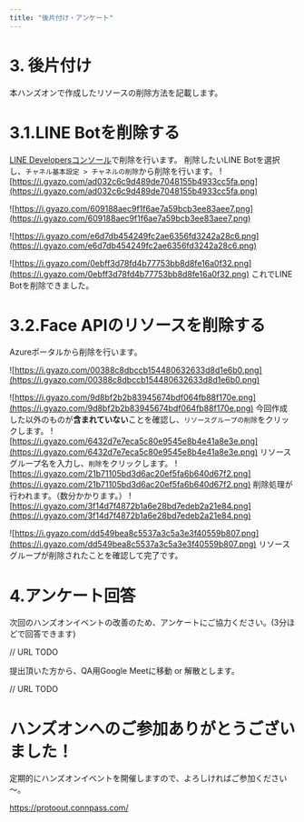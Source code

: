 ```yaml
---
title: "後片付け・アンケート"
---
```


# 3. 後片付け

本ハンズオンで作成したリソースの削除方法を記載します。

# 3.1.LINE Botを削除する

[LINE Developersコンソール](https://developers.line.biz/ja/)で削除を行います。
削除したいLINE Botを選択し、`チャネル基本設定 > チャネルの削除`から削除を行います。
![https://i.gyazo.com/ad032c6c9d489de7048155b4933cc5fa.png](https://i.gyazo.com/ad032c6c9d489de7048155b4933cc5fa.png)

![https://i.gyazo.com/609188aec9f1f6ae7a59bcb3ee83aee7.png](https://i.gyazo.com/609188aec9f1f6ae7a59bcb3ee83aee7.png)

![https://i.gyazo.com/e6d7db454249fc2ae6356fd3242a28c6.png](https://i.gyazo.com/e6d7db454249fc2ae6356fd3242a28c6.png)

![https://i.gyazo.com/0ebff3d78fd4b77753bb8d8fe16a0f32.png](https://i.gyazo.com/0ebff3d78fd4b77753bb8d8fe16a0f32.png)
これでLINE Botを削除できました。

# 3.2.Face APIのリソースを削除する

Azureポータルから削除を行います。

![https://i.gyazo.com/00388c8dbccb154480632633d8d1e6b0.png](https://i.gyazo.com/00388c8dbccb154480632633d8d1e6b0.png)

![https://i.gyazo.com/9d8bf2b2b83945674bdf064fb88f170e.png](https://i.gyazo.com/9d8bf2b2b83945674bdf064fb88f170e.png)
今回作成した以外のものが**含まれていない**ことを確認し、`リソースグループの削除`をクリックします。
![https://i.gyazo.com/6432d7e7eca5c80e9545e8b4e41a8e3e.png](https://i.gyazo.com/6432d7e7eca5c80e9545e8b4e41a8e3e.png)
リソースグループ名を入力し、`削除`をクリックします。
![https://i.gyazo.com/21b71105bd3d6ac20ef5fa6b640d67f2.png](https://i.gyazo.com/21b71105bd3d6ac20ef5fa6b640d67f2.png)
削除処理が行われます。（数分かかります。）
![https://i.gyazo.com/3f14d7f4872b1a6e28bd7edeb2a21e84.png](https://i.gyazo.com/3f14d7f4872b1a6e28bd7edeb2a21e84.png)

![https://i.gyazo.com/dd549bea8c5537a3c5a3e3f40559b807.png](https://i.gyazo.com/dd549bea8c5537a3c5a3e3f40559b807.png)
リソースグループが削除されたことを確認して完了です。

# 4.アンケート回答

次回のハンズオンイベントの改善のため、アンケートにご協力ください。(3分ほどで回答できます)

// URL TODO

提出頂いた方から、QA用Google Meetに移動 or 解散とします。

// URL TODO

# ハンズオンへのご参加ありがとうございました！

定期的にハンズオンイベントを開催しますので、よろしければご参加ください～。

https://protoout.connpass.com/
